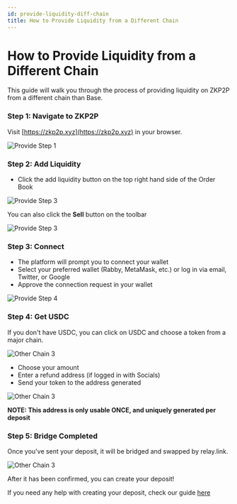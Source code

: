 ```yaml
---
id: provide-liquidity-diff-chain
title: How to Provide Liquidity from a Different Chain
---
```


# How to Provide Liquidity from a Different Chain

This guide will walk you through the process of providing liquidity on ZKP2P from a different chain than Base.

### Step 1: Navigate to ZKP2P

Visit [https://zkp2p.xyz](https://zkp2p.xyz) in your browser.

![Provide Step 1](/img/provide-liquidity/ProvideStep1.avif)


### Step 2: Add Liquidity

- Click the add liquidity button on the top right hand side of the Order Book

![Provide Step 3](/img/provide-liquidity/ProvideStep3.png)


You can also click the **Sell** button on the toolbar 

![Provide Step 3](/img/provide-liquidity/ProvideStep3a.png)


### Step 3: Connect

- The platform will prompt you to connect your wallet  
- Select your preferred wallet (Rabby, MetaMask, etc.) or log in via email, Twitter, or Google  
- Approve the connection request in your wallet 

![Provide Step 4](/img/provide-liquidity/ProvideStep4.avif)

### Step 4: Get USDC

If you don't have USDC, you can click on USDC and choose a token from a major chain. 

![Other Chain 3](/img/provide-liquidity/OtherChain1.png)

- Choose your amount 
- Enter a refund address (if logged in with Socials)
- Send your token to the address generated

![Other Chain 3](/img/provide-liquidity/OtherChain2.png)

**NOTE: This address is only usable ONCE, and uniquely generated per deposit** 

### Step 5: Bridge Completed 

Once you've sent your deposit, it will be bridged and swapped by relay.link.

![Other Chain 3](/img/provide-liquidity/OtherChain3.png)

After it has been confirmed, you can create your deposit! 

If you need any help with creating your deposit, check our guide [here](provide-liquidity-sell-usdc.md)
